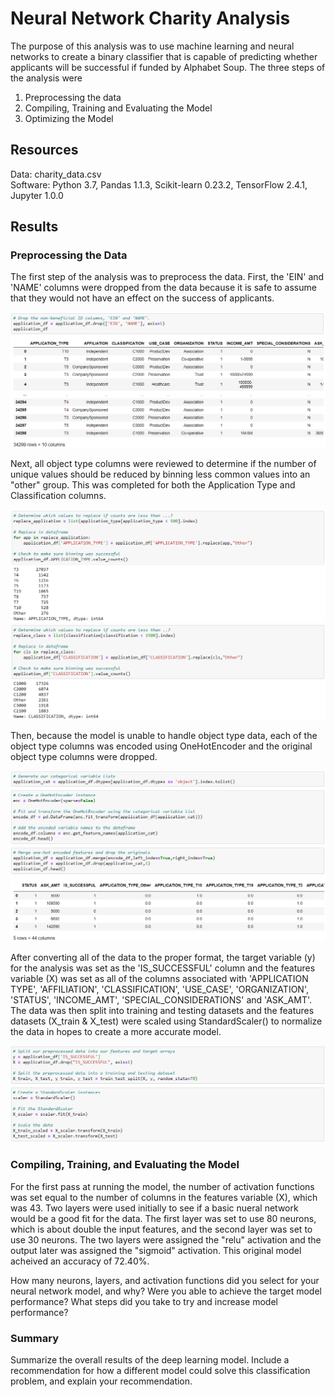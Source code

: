 # Neural Network Charity Analysis

The purpose of this analysis was to use machine learning and neural networks to create a binary classifier that is capable of predicting whether applicants will be successful if funded by Alphabet Soup.  The three steps of the analysis were 

1. Preprocessing the data
2. Compiling, Training and Evaluating the Model
3. Optimizing the Model

## Resources
Data: charity_data.csv </br>
Software: Python 3.7, Pandas 1.1.3, Scikit-learn 0.23.2, TensorFlow 2.4.1, Jupyter 1.0.0 

## Results

### Preprocessing the Data

The first step of the analysis was to preprocess the data.  First, the 'EIN' and 'NAME' columns were dropped from the data because it is safe to assume that they would not have an effect on the success of applicants.  

![Drop_columns](Results/Drop_columns.png)

Next, all object type columns were reviewed to determine if the number of unique values should be reduced by binning less common values into an "other" group. This was completed for both the Application Type and Classification columns.  

![Binning1](Results/Binning1.png)
![Binning2](Results/Binning2.png)

Then, because the model is unable to handle object type data, each of the object type columns was encoded using OneHotEncoder and the original object type columns were dropped.

![Encoding](Results/Encoding.png)
![Merge](Results/Merge.png)

After converting all of the data to the proper format, the target variable (y) for the analysis was set as the 'IS_SUCCESSFUL' column and the features variable (X) was set as all of the columns associated with 'APPLICATION TYPE', 'AFFILIATION', 'CLASSIFICATION', 'USE_CASE', 'ORGANIZATION', 'STATUS', 'INCOME_AMT', 'SPECIAL_CONSIDERATIONS' and 'ASK_AMT'.  The data was then split into training and testing datasets and the features datasets (X_train & X_test) were scaled using StandardScaler() to normalize the data in hopes to create a more accurate model.

![Scale](Results/Scale.png)

### Compiling, Training, and Evaluating the Model

For the first pass at running the model, the number of activation functions was set equal to the number of columns in the features variable (X), which was 43.  Two layers were used initially to see if a basic nueral network would be a good fit for the data.  The first layer was set to use 80 neurons, which is about double the input features, and the second layer was set to use 30 neurons.  The two layers were assigned the "relu" activation and the output later was assigned the "sigmoid" activation.  This original model acheived an accuracy of 72.40%.


How many neurons, layers, and activation functions did you select for your neural network model, and why?
Were you able to achieve the target model performance?
What steps did you take to try and increase model performance?


### Summary
Summarize the overall results of the deep learning model. Include a recommendation for how a different model could solve this classification problem, and explain your recommendation.

